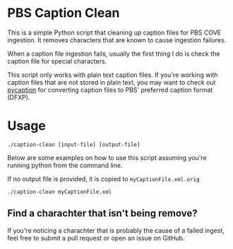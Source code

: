 # PBS Caption Clean
This is a simple Python script that cleaning up caption files for PBS COVE ingestion. It removes characters that are known to cause ingestion failures.

When a caption file ingestion fails, usually the first thing I do is check the caption file for special characters.

This script only works with plain text caption files. If you're working with caption files that are not stored in plain text, you may want to check out [pycaption](https://github.com/pbs/pycaption) for converting caption files to PBS' preferred caption format (DFXP).

# Usage

    ./caption-clean [input-file] [output-file]

Below are some examples on how to use this script assuming you're running python from the command line.

If no output file is provided, it is copied to `myCaptionFile.xml.orig`

    ./caption-clean myCaptionFile.xml

## Find a charachter that isn't being remove?
If you're noticing a charachter that is probably the cause of a failed ingest, feel free to submit a pull request or open an issue on GitHub.
